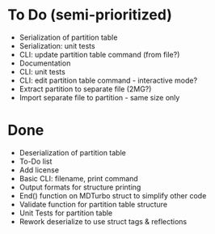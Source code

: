 # To Do (semi-prioritized)
* Serialization of partition table
* Serialization: unit tests
* CLI: update partition table command (from file?)
* Documentation
* CLI: unit tests
* CLI: edit partition table command - interactive mode?
* Extract partition to separate file (2MG?)
* Import separate file to partition - same size only

# Done
* Deserialization of partition table
* To-Do list
* Add license
* Basic CLI: filename, print command
* Output formats for structure printing
* End() function on MDTurbo struct to simplify other code
* Validate function for partition table structure
* Unit Tests for partition table
* Rework deserialize to use struct tags & reflections
